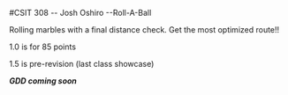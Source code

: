 #CSIT 308 -- Josh Oshiro --Roll-A-Ball

Rolling marbles with a final distance check. Get the most optimized route!!

1.0 is for 85 points

1.5 is pre-revision (last class showcase)



***GDD coming soon***
